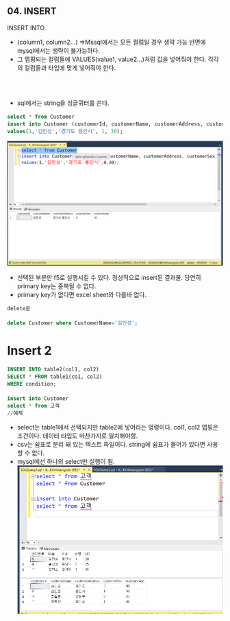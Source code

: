 ## 04. INSERT

INSERT INTO <tablename>
* (column1, column2...) =>Mssql에서는 모든 컬럼일 경우 생략 가능 반면에 mysql에서는 생략이 불가능하다.
* 그 맵핑되는 컬럼들에 VALUES(value1, value2...)처럼 값을 넣어줘야 한다. 각각의 컬럼들과 타입에 맞게 넣어줘야 한다. 
<br/>
<br/>

* sql에서는 string을 싱글쿼터를 쓴다.
```sql
select * from Customer
insert into Customer (customerId, customerName, customerAddress, customerSex, customerAge)
values(1,'김민성','경기도 용인시', 1, 30);
```
![](https://github.com/MinsoftK/TIL/blob/master/SQL/image/insert1-2.png?raw=true)
* 선택된 부분만 f5로 실행시킬 수 있다. 정상적으로 insert된 결과물. 당연히 primary key는 중복될 수 없다.
* primary key가 없다면 excel sheet와 다를바 없다. 

```sql
delete문

delete Customer where CustomerName='김민성';
```


# Insert 2
```sql
INSERT INTO table2(col1, col2)
SELECT * FROM table1(co1, col2)
WHERE condition;

insert into Customer
select * from 고객
//예제
```
* select는 table1에서 선택되지만 table2에 넣어라는 명령이다. col1, col2 맵핑은 조건이다. 데이터 타입도 마찬가지로 일치해야함. 
* csv는 쉼표로 분리 돼 있는 텍스트 파일이다. string에 쉼표가 들어가 있다면 사용할 수 없다.
* mysql에선 하나의 select만 실행이 됨.
![](https://github.com/MinsoftK/TIL/blob/master/SQL/image/insert2-2.png?raw=true)
